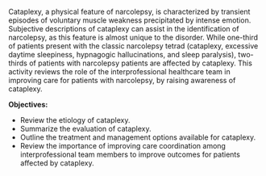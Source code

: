Cataplexy, a physical feature of narcolepsy, is characterized by transient episodes of voluntary muscle weakness precipitated by intense emotion. Subjective descriptions of cataplexy can assist in the identification of narcolepsy, as this feature is almost unique to the disorder. While one-third of patients present with the classic narcolepsy tetrad (cataplexy, excessive daytime sleepiness, hypnagogic hallucinations, and sleep paralysis), two-thirds of patients with narcolepsy patients are affected by cataplexy. This activity reviews the role of the interprofessional healthcare team in improving care for patients with narcolepsy, by raising awareness of cataplexy.

**Objectives:**
- Review the etiology of cataplexy.
- Summarize the evaluation of cataplexy.
- Outline the treatment and management options available for cataplexy.
- Review the importance of improving care coordination among interprofessional team members to improve outcomes for patients affected by cataplexy.